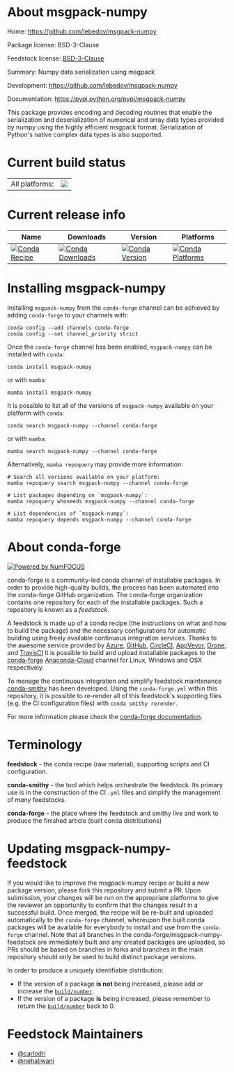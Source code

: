 About msgpack-numpy
===================

Home: https://github.com/lebedov/msgpack-numpy

Package license: BSD-3-Clause

Feedstock license: [BSD-3-Clause](https://github.com/conda-forge/msgpack-numpy-feedstock/blob/main/LICENSE.txt)

Summary: Numpy data serialization using msgpack

Development: https://github.com/lebedov/msgpack-numpy

Documentation: https://pypi.python.org/pypi/msgpack-numpy

This package provides encoding and decoding routines that enable the
serialization and deserialization of numerical and array data types
provided by numpy using the highly efficient msgpack format. Serialization
of Python's native complex data types is also supported.


Current build status
====================


<table><tr><td>All platforms:</td>
    <td>
      <a href="https://dev.azure.com/conda-forge/feedstock-builds/_build/latest?definitionId=4016&branchName=main">
        <img src="https://dev.azure.com/conda-forge/feedstock-builds/_apis/build/status/msgpack-numpy-feedstock?branchName=main">
      </a>
    </td>
  </tr>
</table>

Current release info
====================

| Name | Downloads | Version | Platforms |
| --- | --- | --- | --- |
| [![Conda Recipe](https://img.shields.io/badge/recipe-msgpack--numpy-green.svg)](https://anaconda.org/conda-forge/msgpack-numpy) | [![Conda Downloads](https://img.shields.io/conda/dn/conda-forge/msgpack-numpy.svg)](https://anaconda.org/conda-forge/msgpack-numpy) | [![Conda Version](https://img.shields.io/conda/vn/conda-forge/msgpack-numpy.svg)](https://anaconda.org/conda-forge/msgpack-numpy) | [![Conda Platforms](https://img.shields.io/conda/pn/conda-forge/msgpack-numpy.svg)](https://anaconda.org/conda-forge/msgpack-numpy) |

Installing msgpack-numpy
========================

Installing `msgpack-numpy` from the `conda-forge` channel can be achieved by adding `conda-forge` to your channels with:

```
conda config --add channels conda-forge
conda config --set channel_priority strict
```

Once the `conda-forge` channel has been enabled, `msgpack-numpy` can be installed with `conda`:

```
conda install msgpack-numpy
```

or with `mamba`:

```
mamba install msgpack-numpy
```

It is possible to list all of the versions of `msgpack-numpy` available on your platform with `conda`:

```
conda search msgpack-numpy --channel conda-forge
```

or with `mamba`:

```
mamba search msgpack-numpy --channel conda-forge
```

Alternatively, `mamba repoquery` may provide more information:

```
# Search all versions available on your platform:
mamba repoquery search msgpack-numpy --channel conda-forge

# List packages depending on `msgpack-numpy`:
mamba repoquery whoneeds msgpack-numpy --channel conda-forge

# List dependencies of `msgpack-numpy`:
mamba repoquery depends msgpack-numpy --channel conda-forge
```


About conda-forge
=================

[![Powered by
NumFOCUS](https://img.shields.io/badge/powered%20by-NumFOCUS-orange.svg?style=flat&colorA=E1523D&colorB=007D8A)](https://numfocus.org)

conda-forge is a community-led conda channel of installable packages.
In order to provide high-quality builds, the process has been automated into the
conda-forge GitHub organization. The conda-forge organization contains one repository
for each of the installable packages. Such a repository is known as a *feedstock*.

A feedstock is made up of a conda recipe (the instructions on what and how to build
the package) and the necessary configurations for automatic building using freely
available continuous integration services. Thanks to the awesome service provided by
[Azure](https://azure.microsoft.com/en-us/services/devops/), [GitHub](https://github.com/),
[CircleCI](https://circleci.com/), [AppVeyor](https://www.appveyor.com/),
[Drone](https://cloud.drone.io/welcome), and [TravisCI](https://travis-ci.com/)
it is possible to build and upload installable packages to the
[conda-forge](https://anaconda.org/conda-forge) [Anaconda-Cloud](https://anaconda.org/)
channel for Linux, Windows and OSX respectively.

To manage the continuous integration and simplify feedstock maintenance
[conda-smithy](https://github.com/conda-forge/conda-smithy) has been developed.
Using the ``conda-forge.yml`` within this repository, it is possible to re-render all of
this feedstock's supporting files (e.g. the CI configuration files) with ``conda smithy rerender``.

For more information please check the [conda-forge documentation](https://conda-forge.org/docs/).

Terminology
===========

**feedstock** - the conda recipe (raw material), supporting scripts and CI configuration.

**conda-smithy** - the tool which helps orchestrate the feedstock.
                   Its primary use is in the construction of the CI ``.yml`` files
                   and simplify the management of *many* feedstocks.

**conda-forge** - the place where the feedstock and smithy live and work to
                  produce the finished article (built conda distributions)


Updating msgpack-numpy-feedstock
================================

If you would like to improve the msgpack-numpy recipe or build a new
package version, please fork this repository and submit a PR. Upon submission,
your changes will be run on the appropriate platforms to give the reviewer an
opportunity to confirm that the changes result in a successful build. Once
merged, the recipe will be re-built and uploaded automatically to the
`conda-forge` channel, whereupon the built conda packages will be available for
everybody to install and use from the `conda-forge` channel.
Note that all branches in the conda-forge/msgpack-numpy-feedstock are
immediately built and any created packages are uploaded, so PRs should be based
on branches in forks and branches in the main repository should only be used to
build distinct package versions.

In order to produce a uniquely identifiable distribution:
 * If the version of a package **is not** being increased, please add or increase
   the [``build/number``](https://docs.conda.io/projects/conda-build/en/latest/resources/define-metadata.html#build-number-and-string).
 * If the version of a package **is** being increased, please remember to return
   the [``build/number``](https://docs.conda.io/projects/conda-build/en/latest/resources/define-metadata.html#build-number-and-string)
   back to 0.

Feedstock Maintainers
=====================

* [@carlodri](https://github.com/carlodri/)
* [@nehaljwani](https://github.com/nehaljwani/)

